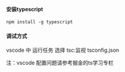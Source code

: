 #### 安装typescript
```
npm install -g typescript
```

#### 调试方式

vscode 中 运行任务 选择 tsc:监视 tsconfig.json

注：vscode 配置问题请参考掘金的ts学习专栏
